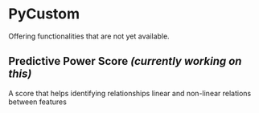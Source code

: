 # PyCustom
Offering functionalities that are not yet available.

## Predictive Power Score _(currently working on this)_
A score that helps identifying relationships linear and non-linear relations between features
